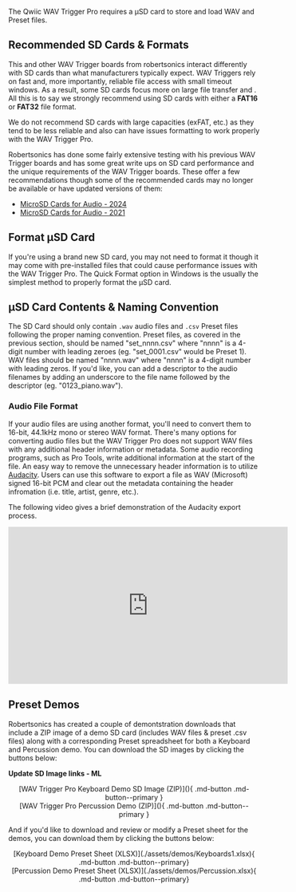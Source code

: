 



The Qwiic WAV Trigger Pro requires a &micro;SD card to store and load WAV and Preset files. 

## Recommended SD Cards & Formats

This and other WAV Trigger boards from robertsonics interact differently with SD cards than what manufacturers typically expect. WAV Triggers rely on fast and, more importantly, reliable file access with small timeout windows. As a result, some SD cards focus more on large file transfer and . All this is to say we strongly recommend using SD cards with either a <b>FAT16</b> or <b>FAT32</b> file format. 

We do not recommend SD cards with large capacities (exFAT, etc.) as they tend to be less reliable and also can have issues formatting to work properly with the WAV Trigger Pro.

Robertsonics has done some fairly extensive testing with his previous WAV Trigger boards and has some great write ups on SD card performance and the unique requirements of the WAV Trigger boards. These offer a few recommendations though some of the recommended cards may no longer be available or have updated versions of them:

* [MicroSD Cards for Audio - 2024](https://www.robertsonics.com/blog/microsd-cards-for-audio-2024)
* [MicroSD Cards for Audio - 2021](https://www.robertsonics.com/blog/2021/03/25/2021-microsd-card-update)

## Format &micro;SD Card

If you're using a brand new SD card, you may not need to format it though it may come with pre-installed files that could cause performance issues with the WAV Trigger Pro. The Quick Format option in Windows is the usually the simplest method to properly format the µSD card.

## &micro;SD Card Contents & Naming Convention

The SD Card should only contain <code>.wav</code> audio files and <code>.csv</code> Preset files following the proper naming convention. Preset files, as covered in the previous section, should be named "set_nnnn.csv" where "nnnn" is a 4-digit number with leading zeroes (eg. "set_0001.csv" would be Preset 1). WAV files should be named "nnnn.wav" where "nnnn" is a 4-digit number with leading zeros. If you'd like, you can add a descriptor to the audio filenames by adding an underscore to the file name followed by the descriptor (eg. "0123_piano.wav").

### Audio File Format

If your audio files are using another format, you'll need to convert them to 16-bit, 44.1kHz mono or stereo WAV format. There's many options for converting audio files but the WAV Trigger Pro does not support WAV files with any additional header information or metadata. Some audio recording programs, such as Pro Tools, write additional information at the start of the file. An easy way to remove the unnecessary header information is to utilize [Audacity](http://www.audacityteam.org/). Users can use this software to export a file as WAV (Microsoft) signed 16-bit PCM and clear out the metadata containing the header infromation (i.e. title, artist, genre, etc.).

The following video gives a brief demonstration of the Audacity export process.

<center>
    <iframe width="560" height="315" src="https://www.youtube.com/embed/pu6zvnoPTfQ?si=7Rf66krO_RQSI0k0" title="YouTube video player" frameborder="0" allow="accelerometer; autoplay; clipboard-write; encrypted-media; gyroscope; picture-in-picture; web-share" referrerpolicy="strict-origin-when-cross-origin" allowfullscreen></iframe>
</center>

## Preset Demos

Robertsonics has created a couple of demontstration downloads that include a ZIP image of a demo SD card (includes WAV files & preset .csv files) along with a corresponding Preset spreadsheet for both a Keyboard and Percussion demo. You can download the SD images by clicking the buttons below:

**Update SD Image links - ML**

<center>
[WAV Trigger Pro Keyboard Demo SD Image (ZIP)](){ .md-button .md-button--primary }  
</center>

<center>
[WAV Trigger Pro Percussion Demo (ZIP)](){ .md-button .md-button--primary }
</center>

And if you'd like to download and review or modify a Preset sheet for the demos, you can download them by clicking the buttons below:

<center>
[Keyboard Demo Preset Sheet (XLSX)](./assets/demos/Keyboards1.xlsx){ .md-button .md-button--primary}
</center>

<center>
[Percussion Demo Preset Sheet (XLSX)](./assets/demos/Percussion.xlsx){ .md-button .md-button--primary}
</center>
